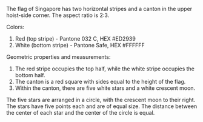 The flag of Singapore has two horizontal stripes and a canton in the upper hoist-side corner. The aspect ratio is 2:3.

Colors:
1. Red (top stripe) - Pantone 032 C, HEX #ED2939
2. White (bottom stripe) - Pantone Safe, HEX #FFFFFF

Geometric properties and measurements:
1. The red stripe occupies the top half, while the white stripe occupies the bottom half.
2. The canton is a red square with sides equal to the height of the flag.
3. Within the canton, there are five white stars and a white crescent moon.

The five stars are arranged in a circle, with the crescent moon to their right. The stars have five points each and are of equal size. The distance between the center of each star and the center of the circle is equal.
